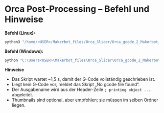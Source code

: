 
# Orca Post-Processing – Befehl und Hinweise

**Befehl (Linux):**
```bash
python3 "/home/<USER>/Makerbot_files/Orca_Slicer/Orca_gcode_2_Makerbot_Z18.py" "[output_filepath]"
```

**Befehl (Windows):**
```bash
python "C:\Users<USER>\Makerbot_files\Orca_Slicer\Orca_gcode_2_Makerbot_Z18.py" "[output_filepath]"
```

**Hinweise**
- Das Skript wartet ~1,5 s, damit der G-Code vollständig geschrieben ist.
- Liegt kein G-Code vor, meldet das Skript „No gcode file found“.
- Der Ausgabename wird aus der Header-Zeile `; printing object ...` abgeleitet.
- Thumbnails sind optional, aber empfohlen; sie müssen im selben Ordner liegen.
